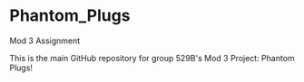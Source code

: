# Phantom_Plugs
Mod 3 Assignment

This is the main GitHub repository for group 529B's Mod 3 Project: Phantom Plugs!
